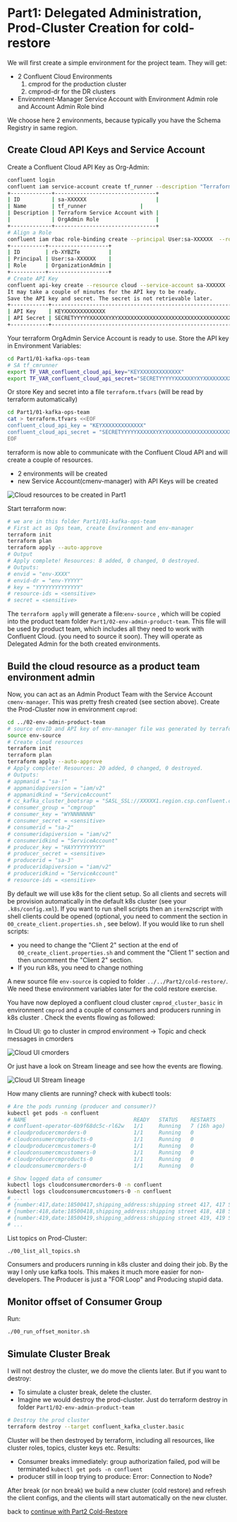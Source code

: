 # Part1: Delegated Administration, Prod-Cluster Creation for cold-restore

We will first create a simple environment for the project team. They will get:

* 2 Confluent Cloud Environments
    1. cmprod for the production cluster
    2. cmprod-dr for the DR clusters
* Environment-Manager Service Account with Environment Admin role and Account Admin Role bind

We choose here 2 environments, because typically you have the Schema Registry in same region. 

## Create Cloud API Keys and Service Account 

Create a Confluent Cloud API Key as Org-Admin:

```bash
confluent login
confluent iam service-account create tf_runner --description "Terraform Service Account with OrgAdmin Role"
+-------------+--------------------------------+
| ID          | sa-XXXXXX                      |
| Name        | tf_runner                 |
| Description | Terraform Service Account with |
|             | OrgAdmin Role                  |
+-------------+--------------------------------+
# Align a Role
confluent iam rbac role-binding create --principal User:sa-XXXXXX  --role OrganizationAdmin
+-----------+-------------------+
| ID        | rb-XYBZTe         |
| Principal | User:sa-XXXXXX    |
| Role      | OrganizationAdmin |
+-----------+-------------------+
# Create API Key
confluent api-key create --resource cloud --service-account sa-XXXXXX --description "API Key for tf_runner OrgAdmin"
It may take a couple of minutes for the API key to be ready.
Save the API key and secret. The secret is not retrievable later.
+------------+------------------------------------------------------------------+
| API Key    | KEYXXXXXXXXXXXXX                                                 |
| API Secret | SECRETYYYYYXXXXXXYXYXXXXXXXXXXXXXXXXXXXXXXXXXXXXXXXXXXXXXXXXXXXX |
+------------+------------------------------------------------------------------+
```

Your terraform OrgAdmin Service Account is ready to use. Store the API key in Environment Variables:

```bash
cd Part1/01-kafka-ops-team
# SA tf_cmrunner
export TF_VAR_confluent_cloud_api_key="KEYXXXXXXXXXXXXX"
export TF_VAR_confluent_cloud_api_secret="SECRETYYYYYXXXXXXYXYXXXXXXXXXXXXXXXXXXXXXXXXXXXXXXXXXXXXXXXXXXXX"
```

Or store Key and secret into a file `terraform.tfvars` (will be read by terraform automatically)

```bash
cd Part1/01-kafka-ops-team
cat > terraform.tfvars <<EOF
confluent_cloud_api_key = "KEYXXXXXXXXXXXXX"
confluent_cloud_api_secret = "SECRETYYYYYXXXXXXYXYXXXXXXXXXXXXXXXXXXXXXXXXXXXXXXXXXXXXXXXXXXXX"
EOF
``` 

terraform is now able to communicate with the Confluent Cloud API and will create a couple of resources.

* 2 environments will be created
* new Service Account(cmenv-manager) with API Keys will be created

![Cloud resources to be created in Part1](img/part1_resouces.png)

Start terraform now:

```bash
# we are in this folder Part1/01-kafka-ops-team
# First act as Ops team, create Environment and env-manager
terraform init
terraform plan
terraform apply --auto-approve
# Output
# Apply complete! Resources: 8 added, 0 changed, 0 destroyed.
# Outputs:
# envid = "env-XXXX"
# envid-dr = "env-YYYYY"
# key = "YYYYYYYYYYYYYY"
# resource-ids = <sensitive>
# secret = <sensitive>
```

The `terraform apply` will generate a file:`env-source` , which will be copied into the product team folder `Part1/02-env-admin-product-team`. This file will be used by product team, which includes all they need to work with Confluent Cloud. (you need to source it soon). They will operate as Delegated Admin for the both created environments.

## Build the cloud resource as a product team environment admin

Now, you can act as an Admin Product Team with the Service Account `cmenv-manager`. This was pretty fresh created (see section above).
Create the Prod-Cluster now in environment `cmprod`:

```bash
cd ../02-env-admin-product-team
# source envID and API key of env-manager file was generated by terraform
source env-source
# Create cloud resources
terraform init
terraform plan
terraform apply --auto-approve
# Apply complete! Resources: 20 added, 0 changed, 0 destroyed.
# Outputs:
# appmanid = "sa-!"
# appmanidapiversion = "iam/v2"
# appmanidkind = "ServiceAccount"
# cc_kafka_cluster_bootsrap = "SASL_SSL://XXXXX1.region.csp.confluent.cloud:9092"
# consumer_group = "cmgroup"
# consumer_key = "WYNNNNNNN"
# consumer_secret = <sensitive>
# consumerid = "sa-2"
# consumeridapiversion = "iam/v2"
# consumeridkind = "ServiceAccount"
# producer_key = "HAYYYYYYYYYY"
# producer_secret = <sensitive>
# producerid = "sa-3"
# produceridapiversion = "iam/v2"
# produceridkind = "ServiceAccount"
# resource-ids = <sensitive>
```

By default we will use k8s for the client setup. So all clients and secrets will be provision automatically in the default k8s cluster (see your `.k8s/config.xml`). If you want to run shell scripts then an `iterm2`script with shell clients could be opened (optional, you need to comment the section in `00_create_client.properties.sh` , see below). If you would like to run shell scripts:

* you need to change the "Client 2" section at the end of `00_create_client.properties.sh` and comment the "Client 1" section and then uncomment the "Client 2" section.
* If you run k8s, you need to change nothing

A new source file `env-source` is copied to folder `../../Part2/cold-restore/`. We need these environment variables later for the cold restore exercise.

You have now deployed a confluent cloud cluster `cmprod_cluster_basic` in environment `cmprod` and a couple of consumers and producers running in k8s cluster .
Check the events flowing as followed:

In Cloud UI: go to cluster in cmprod environment -> Topic and check messages in cmorders

![Cloud UI cmorders](img/topic_cmorders.png)

Or just have a look on Stream lineage and see how the events are flowing.

![Cloud UI Stream lineage](img/stream_lineage.png)

How many clients are running? check with kubectl tools:

```bash
# Are the pods running (producer and consumer)?
kubectl get pods -n confluent
# NAME                                  READY   STATUS    RESTARTS      AGE
# confluent-operator-6b9f68dc5c-rl62w   1/1     Running   7 (16h ago)   64d
# cloudproducercmorders-0               1/1     Running   0             11m
# cloudconsumercmproducts-0             1/1     Running   0             11m
# cloudproducercmcustomers-0            1/1     Running   0             11m
# cloudconsumercmcustomers-0            1/1     Running   0             11m
# cloudproducercmproducts-0             1/1     Running   0             11m
# cloudconsumercmorders-0               1/1     Running   0             4s

# Show logged data of consumer
kubectl logs cloudconsumercmorders-0 -n confluent
kubectl logs cloudconsumercmcustomers-0 -n confluent
# ...
# {number:417,date:18500417,shipping_address:shipping street 417, 417 Shippping-City, Global,cost:417}
# {number:418,date:18500418,shipping_address:shipping street 418, 418 Shippping-City, Global,cost:418}
# {number:419,date:18500419,shipping_address:shipping street 419, 419 Shippping-City, Global,cost:419}
# ...
```

List topics on Prod-Cluster:

```bash
./00_list_all_topics.sh
```

Consumers and producers running in k8s cluster and doing their job.
By the way I only use kafka tools. This makes it much more easier for non-developers. The Producer is just a "FOR Loop" and Producing stupid data.

## Monitor offset of Consumer Group

Run:

```bash
./00_run_offset_monitor.sh
```

## Simulate Cluster Break

I will not destroy the cluster, we do move the clients later. But if you want to destroy:

* To simulate a cluster break, delete the cluster.
* Imagine we would destroy the prod-cluster. Just do terraform destroy in folder `Part1/02-env-admin-product-team`

```bash
# Destroy the prod cluster
terraform destroy --target confluent_kafka_cluster.basic
``` 

Cluster will be then destroyed by terraform, including all resources, like cluster roles, topics, cluster keys etc.
Results:

* Consumer breaks immediately: group authorization failed, pod will be terminated `kubectl get pods -n confluent`
* producer still in loop trying to produce: Error: Connection to Node?

After break (or non break) we build a new cluster (cold restore) and refresh the client configs, and the clients will start automatically on the new cluster.

back to [continue with Part2 Cold-Restore](part2.md)
